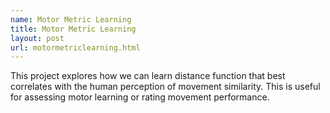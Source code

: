 ```yaml
---
name: Motor Metric Learning
title: Motor Metric Learning
layout: post
url: motormetriclearning.html
---
```


This project explores how we can learn distance function that best correlates with the
human perception of movement similarity. This is useful for assessing motor learning or
rating movement performance.
